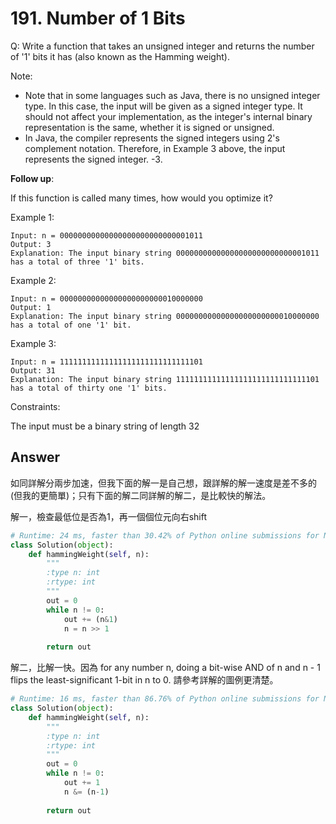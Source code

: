 # 191. Number of 1 Bits
Q: Write a function that takes an unsigned integer and returns the number of '1' bits it has (also known as the Hamming weight).

Note:
* Note that in some languages such as Java, there is no unsigned integer type. In this case, the input will be given as a signed integer type. It should not affect your implementation, as the integer's internal binary representation is the same, whether it is signed or unsigned.
* In Java, the compiler represents the signed integers using 2's complement notation. Therefore, in Example 3 above, the input represents the signed integer. -3.

**Follow up**: 

If this function is called many times, how would you optimize it?

Example 1:
```
Input: n = 00000000000000000000000000001011
Output: 3
Explanation: The input binary string 00000000000000000000000000001011 has a total of three '1' bits.
```
Example 2:
```
Input: n = 00000000000000000000000010000000
Output: 1
Explanation: The input binary string 00000000000000000000000010000000 has a total of one '1' bit.
```
Example 3:
```
Input: n = 11111111111111111111111111111101
Output: 31
Explanation: The input binary string 11111111111111111111111111111101 has a total of thirty one '1' bits.
```

Constraints:

The input must be a binary string of length 32

## Answer
如同詳解分兩步加速，但我下面的解一是自己想，跟詳解的解一速度是差不多的(但我的更簡單)；只有下面的解二同詳解的解二，是比較快的解法。

解一，檢查最低位是否為1，再一個個位元向右shift
```python
# Runtime: 24 ms, faster than 30.42% of Python online submissions for Number of 1 Bits.
class Solution(object):
    def hammingWeight(self, n):
        """
        :type n: int
        :rtype: int
        """
        out = 0
        while n != 0:
            out += (n&1)
            n = n >> 1
            
        return out
```

解二，比解一快。因為 for any number n, doing a bit-wise AND of n and n - 1 flips the least-significant 1-bit in n to 0.
請參考詳解的圖例更清楚。
```python
# Runtime: 16 ms, faster than 86.76% of Python online submissions for Number of 1 Bits.
class Solution(object):
    def hammingWeight(self, n):
        """
        :type n: int
        :rtype: int
        """
        out = 0
        while n != 0:
            out += 1
            n &= (n-1)
            
        return out
```
